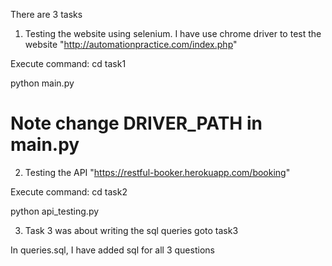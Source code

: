 There are 3 tasks 
1. Testing the website using selenium. I have use chrome driver to test the website "http://automationpractice.com/index.php"

Execute command:
cd task1

python main.py
# Note change DRIVER_PATH in main.py



2. Testing the API "https://restful-booker.herokuapp.com/booking"

Execute command:
cd task2

python api_testing.py


3. Task 3 was about writing the sql queries
goto task3

In queries.sql, I have added sql for all 3 questions